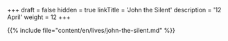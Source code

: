 +++
draft = false
hidden = true
linkTitle = 'John the Silent'
description = '12 April'
weight = 12
+++

{{% include file="content/en/lives/john-the-silent.md" %}}
